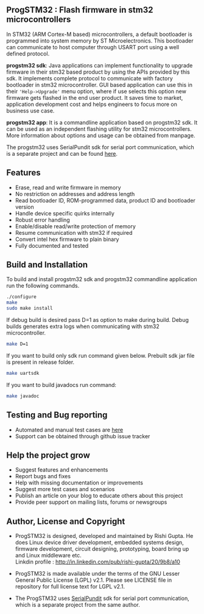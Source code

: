 ProgSTM32 : Flash firmware in stm32 microcontrollers
-----------------------------------

In STM32 (ARM Cortex-M based) microcontrollers, a default bootloader is programmed into system memory by ST Microelectronics. This bootloader can communicate to host computer through USART port using a well defined protocol.

**progstm32 sdk**: Java applications can implement functionality to upgrade firmware in their stm32 based product by using the APIs provided by this sdk. It implements complete protocol to communicate with factory bootloader in stm32 microcontroller. GUI based application can use this in their `'Help->Upgrade'` menu option, where if use selects this option new firmware gets flashed in the end user product. It saves time to market, application development cost and helps engineers to focus more on business use case.

**progstm32 app**: It is a commandline application based on progstm32 sdk. It can be used as an independent flashing utility for stm32 microcontrollers. More information about options and usage can be obtained from manpage.

The progstm32 uses SerialPundit sdk for serial port communication, which is a separate project and can be found [here](https://github.com/RishiGupta12/SerialPundit).

## Features
- Erase, read and write firmware in memory
- No restriction on addresses and address length
- Read bootloader ID, ROM-programmed data, product ID and bootloader version
- Handle device specific quirks internally
- Robust error handling
- Enable/disable read/write protection of memory
- Resume communication with stm32 if required
- Convert intel hex firmware to plain binary
- Fully documented and tested

## Build and Installation
To build and install progstm32 sdk and progstm32 commandline application run the following commands.

```sh
./configure
make
sudo make install
```

If debug build is desired pass D=1 as option to make during build. Debug builds generates extra logs when communicating with stm32 microcontroller.
```sh
make D=1
```

If you want to build only sdk run command given below. Prebuilt sdk jar file is present in release folder.
```sh
make uartsdk
```

If you want to build javadocs run command:
```sh
make javadoc
```

## Testing and Bug reporting
- Automated and manual test cases are [here](tests)
- Support can be obtained through github issue tracker

## Help the project grow
- Suggest features and enhancements
- Report bugs and fixes
- Help with missing documentation or improvements
- Suggest more test cases and scenarios
- Publish an article on your blog to educate others about this project
- Provide peer support on mailing lists, forums or newsgroups

## Author, License and Copyright
- ProgSTM32 is designed, developed and maintained by Rishi Gupta. He does Linux device driver development, embedded systems design, firmware development, circuit designing, prototyping, board bring up and Linux middleware etc.     
  Linkdin profile : http://in.linkedin.com/pub/rishi-gupta/20/9b8/a10    
  
- ProgSTM32 is made available under the terms of the GNU Lesser General Public License (LGPL) v2.1. Please see LICENSE file in repository for full license text for LGPL v2.1.

- The ProgSTM32 uses [SerialPundit](https://github.com/RishiGupta12/SerialPundit) sdk for serial port communication, which is a separate project from the same author.
